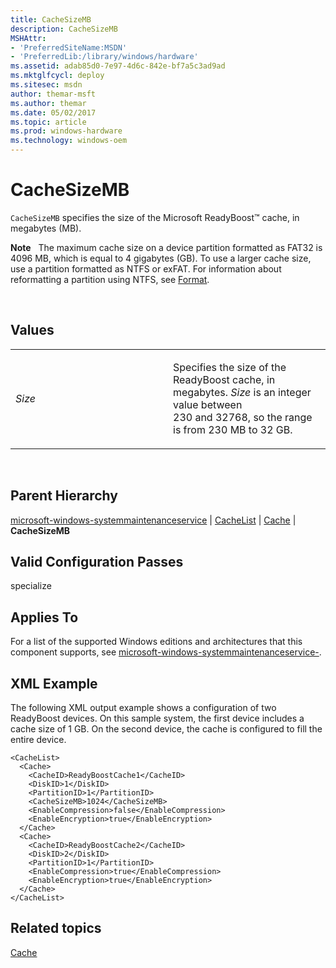 ```yaml
---
title: CacheSizeMB
description: CacheSizeMB
MSHAttr:
- 'PreferredSiteName:MSDN'
- 'PreferredLib:/library/windows/hardware'
ms.assetid: adab85d0-7e97-4d6c-842e-bf7a5c3ad9ad
ms.mktglfcycl: deploy
ms.sitesec: msdn
author: themar-msft
ms.author: themar
ms.date: 05/02/2017
ms.topic: article
ms.prod: windows-hardware
ms.technology: windows-oem
---
```


# CacheSizeMB


`CacheSizeMB` specifies the size of the Microsoft ReadyBoost™ cache, in megabytes (MB).

**Note**  
The maximum cache size on a device partition formatted as FAT32 is 4096 MB, which is equal to 4 gigabytes (GB). To use a larger cache size, use a partition formatted as NTFS or exFAT. For information about reformatting a partition using NTFS, see [Format](microsoft-windows-setup-diskconfiguration-disk-modifypartitions-modifypartition-format.md).

 

## Values


<table>
<colgroup>
<col width="50%" />
<col width="50%" />
</colgroup>
<tbody>
<tr class="odd">
<td><p><em>Size</em></p></td>
<td><p>Specifies the size of the ReadyBoost cache, in megabytes. <em>Size</em> is an integer value between 230 and 32768, so the range is from 230 MB to 32 GB.</p></td>
</tr>
</tbody>
</table>

 

## Parent Hierarchy


[microsoft-windows-systemmaintenanceservice](microsoft-windows-systemmaintenanceservice.md) | [CacheList](microsoft-windows-systemmaintenanceservice-cachelist.md) | [Cache](microsoft-windows-systemmaintenanceservice-cachelist-cache.md) | **CacheSizeMB**

## Valid Configuration Passes


specialize

## Applies To


For a list of the supported Windows editions and architectures that this component supports, see [microsoft-windows-systemmaintenanceservice-](microsoft-windows-systemmaintenanceservice.md).

## XML Example


The following XML output example shows a configuration of two ReadyBoost devices. On this sample system, the first device includes a cache size of 1 GB. On the second device, the cache is configured to fill the entire device.

```
<CacheList>
  <Cache>
    <CacheID>ReadyBoostCache1</CacheID>
    <DiskID>1</DiskID>
    <PartitionID>1</PartitionID>
    <CacheSizeMB>1024</CacheSizeMB>
    <EnableCompression>false</EnableCompression>
    <EnableEncryption>true</EnableEncryption>
  </Cache>
  <Cache>
    <CacheID>ReadyBoostCache2</CacheID>
    <DiskID>2</DiskID>
    <PartitionID>1</PartitionID>
    <EnableCompression>true</EnableCompression>
    <EnableEncryption>true</EnableEncryption>
  </Cache>
</CacheList>
```

## Related topics


[Cache](microsoft-windows-systemmaintenanceservice-cachelist-cache.md)

 

 








